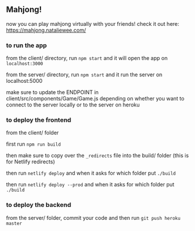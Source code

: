 ## Mahjong!

now you can play mahjong virtually with your friends! check it out here: https://mahjong.nataliewee.com/

### to run the app

from the client/ directory, run `npm start` and it will open the app on `localhost:3000`

from the server/ directory, run `npm start` and it run the server on localhost:5000

make sure to update the ENDPOINT in client/src/components/Game/Game.js depending on whether you want to connect to the server locally or to the server on heroku

### to deploy the frontend

from the client/ folder

first run `npm run build`

then make sure to copy over the `_redirects` file into the build/ folder (this is for Netlify redirects)

then run `netlify deploy` and when it asks for which folder put `./build`

then run `netlify deploy --prod` and when it asks for which folder put `./build`

### to deploy the backend

from the server/ folder, commit your code and then run `git push heroku master`
